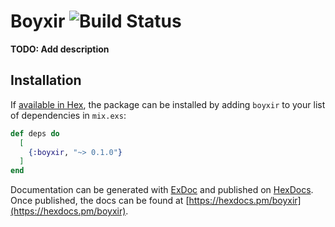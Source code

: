 # Boyxir ![Build Status](https://travis-ci.org/lucasalveslm/boyxir.svg?branch=master)

**TODO: Add description**

## Installation

If [available in Hex](https://hex.pm/docs/publish), the package can be installed
by adding `boyxir` to your list of dependencies in `mix.exs`:

```elixir
def deps do
  [
    {:boyxir, "~> 0.1.0"}
  ]
end
```

Documentation can be generated with [ExDoc](https://github.com/elixir-lang/ex_doc)
and published on [HexDocs](https://hexdocs.pm). Once published, the docs can
be found at [https://hexdocs.pm/boyxir](https://hexdocs.pm/boyxir).


